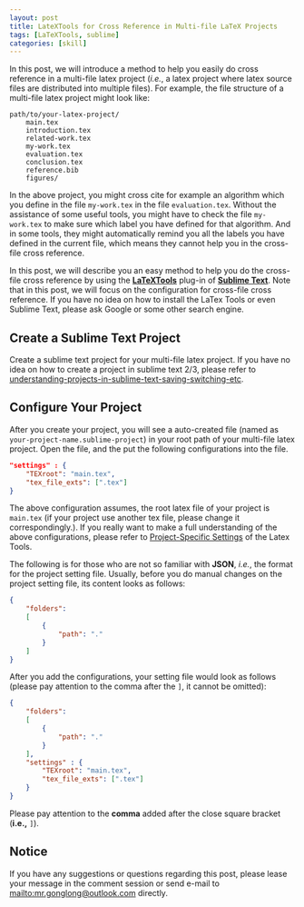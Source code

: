 ```yaml
---
layout: post
title: LateXTools for Cross Reference in Multi-file LaTeX Projects
tags: [LaTeXTools, sublime]
categories: [skill]
---
```


In this post, we will introduce a method to help you easily do cross reference in a multi-file latex project (_i.e._, a latex project where latex source files are distributed into multiple files). For example, the file structure of a multi-file latex project might look like:

```shell
path/to/your-latex-project/
    main.tex 
    introduction.tex
    related-work.tex
    my-work.tex
    evaluation.tex
    conclusion.tex
    reference.bib
    figures/
```

In the above project, you might cross cite for example an algorithm which you define in the file `my-work.tex` in the file `evaluation.tex`. Without the assistance of some useful tools, you might have to check the file `my-work.tex` to make sure which label you have defined for that algorithm. And in some tools, they might automatically remind you all the labels you have defined in the current file, which means they cannot help you in the cross-file cross reference. 

In this post, we will describe you an easy method to help you do the cross-file cross reference by using the [**LaTeXTools**](https://github.com/SublimeText/LaTeXTools) plug-in of [**Sublime Text**](https://www.sublimetext.com/). Note that in this post, we will focus on the configuration for cross-file cross reference. If you have no idea on how to install the LaTex Tools or even Sublime Text, please ask Google or some other search engine. 

Create a Sublime Text Project
-----------------------------

Create a sublime text project for your multi-file latex project. If you have no idea on how to create a project in sublime text 2/3, please refer to [understanding-projects-in-sublime-text-saving-switching-etc](http://www.joshuawinn.com/understanding-projects-in-sublime-text-saving-switching-etc/). 

Configure Your Project
----------------------

After you create your project, you will see a auto-created file (named as `your-project-name.sublime-project`) in your root path of your multi-file latex project. Open the file, and the put the following configurations into the file. 

```json
"settings" : {
    "TEXroot": "main.tex",
    "tex_file_exts": [".tex"]
}
```

The above configuration assumes, the root latex file of your project is `main.tex` (if your project use another tex file, please change it correspondingly.). If you really want to make a full understanding of the above configurations, please refer to [Project-Specific Settings](https://github.com/SublimeText/LaTeXTools#settings) of the Latex Tools.

The following is for those who are not so familiar with **JSON**, _i.e._, the format for the project setting file. Usually, before you do manual changes on the project setting file, its content looks as follows:

```json
{
    "folders":
    [
        {
            "path": "."
        }
    ]
}
```


After you add the configurations, your setting file would look as follows (please pay attention to the comma after the `]`, it cannot be omitted):

```json
{
    "folders":
    [
        {
            "path": "."
        }
    ],
    "settings" : {
        "TEXroot": "main.tex",
        "tex_file_exts": [".tex"]
    }
}
```

Please pay attention to the **comma** added after the close square bracket (__i.e.,__ `]`).


Notice
------

If you have any suggestions or questions regarding this post, please lease your message in the comment session or send e-mail to <mailto:mr.gonglong@outlook.com> directly.